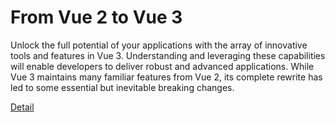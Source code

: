# From Vue 2 to Vue 3

Unlock the full potential of your applications with the array of innovative tools and features in Vue 3. Understanding and leveraging these capabilities will enable developers to deliver robust and advanced applications. While Vue 3 maintains many familiar features from Vue 2, its complete rewrite has led to some essential but inevitable breaking changes. 

[Detail](https://eduitfree.com/courses/from-vue-2-to-vue-3)